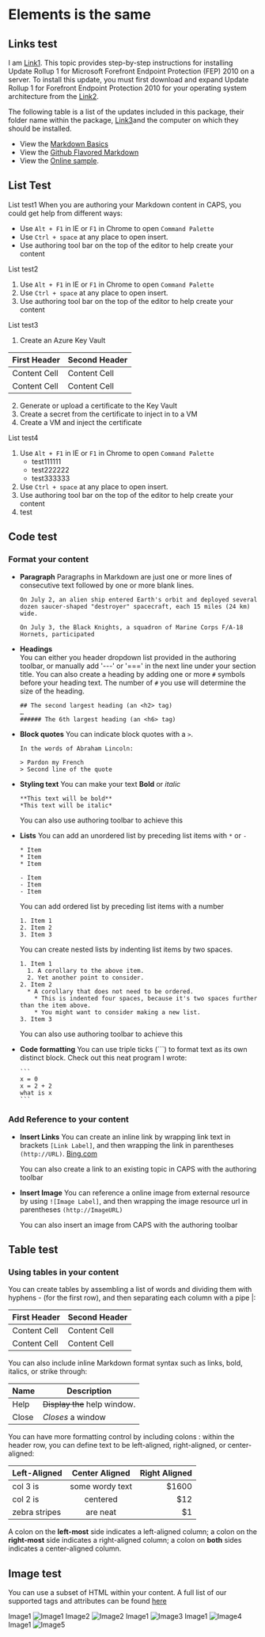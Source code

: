 # Elements is the same

## Links test

I am [Link1](http://www.baidu.com).
This topic provides step-by-step instructions for installing Update Rollup 1 for Microsoft Forefront Endpoint Protection (FEP) 2010 on a server. To install this update, you must first download and expand Update Rollup 1 for Forefront Endpoint Protection 2010 for your operating system architecture from the [Link2](http://go.microsoft.com/fwlink/?LinkID=220766).

The following table is a list of the updates included in this package, their folder name within the package, [Link3](http://www.baidu.com)and the computer on which they should be installed.

* View the [Markdown Basics](https://help.github.com/articles/markdown-basics/)
* View the [Github Flavored Markdown](https://help.github.com/articles/github-flavored-markdown/)
* View the [Online sample](http://github.github.com/github-flavored-markdown/sample_content.html).

## List Test

List test1 When you are authoring your Markdown content in CAPS, you could get help from different ways:
- Use `Alt + F1` in IE or `F1` in Chrome to open `Command Palette`
- Use `Ctrl + space` at any place to open insert.
- Use authoring tool bar on the top of the editor to help create your content

List test2
1. Use `Alt + F1` in IE or `F1` in Chrome to open `Command Palette`
2. Use `Ctrl + space` at any place to open insert.
3. Use authoring tool bar on the top of the editor to help create your content

List test3
1. Create an Azure Key Vault

|First Header  | Second Header|
|-------------|-------------|
|Content Cell  | Content Cell|
|Content Cell  | Content Cell|

2. Generate or upload a certificate to the Key Vault
3. Create a secret from the certificate to inject in to a VM
4. Create a VM and inject the certificate

List test4
1. Use `Alt + F1` in IE or `F1` in Chrome to open `Command Palette`
    - test111111
    - test222222
    - test333333
2. Use `Ctrl + space` at any place to open insert.
3. Use authoring tool bar on the top of the editor to help create your content
4. test

## Code test

### Format your content
- **Paragraph**
  Paragraphs in Markdown are just one or more lines of consecutive text followed by one or more blank lines.
  
  ```
  On July 2, an alien ship entered Earth's orbit and deployed several dozen saucer-shaped "destroyer" spacecraft, each 15 miles (24 km) wide.
  
  On July 3, the Black Knights, a squadron of Marine Corps F/A-18 Hornets, participated 
  ```
  
- **Headings**  
  You can either you header dropdown list provided in the authoring toolbar, or manually add '---' or '===' in the     next line under your section title. You can also create a heading by adding one or more `#` symbols before your     heading text. The number of `#` you use will determine the size of the heading.

  ```
  ## The second largest heading (an <h2> tag)
  …
  ###### The 6th largest heading (an <h6> tag)
  ```

- **Block quotes**
  You can indicate block quotes with a `>`.
  ```
  In the words of Abraham Lincoln:
  
  > Pardon my French
  > Second line of the quote
  ```

- **Styling text**
  You can make your text **Bold** or *italic*
  ```
  **This text will be bold**
  *This text will be italic*  
  ```
  You can also use authoring toolbar to achieve this

- **Lists**
  You can add an unordered list by preceding list items with `*` or `-`
  ```
  * Item
  * Item
  * Item
  
  - Item
  - Item
  - Item  
  ```
  You can add ordered list by preceding list items with a number
  ```
  1. Item 1
  2. Item 2
  3. Item 3  
  ```
  You can create nested lists by indenting list items by two spaces.
  ```
  1. Item 1
    1. A corollary to the above item.
    2. Yet another point to consider.
  2. Item 2
    * A corollary that does not need to be ordered.
      * This is indented four spaces, because it's two spaces further than the item above.
      * You might want to consider making a new list.
  3. Item 3 
  ```
  You can also use authoring toolbar to achieve this
  
- **Code formatting**
  You can use triple ticks (```) to format text as its own distinct block.
  Check out this neat program I wrote:  
  ~~~~
  ```
  x = 0
  x = 2 + 2
  what is x
  ```
  ~~~~

### Add Reference to your content
- **Insert Links**
  You can create an inline link by wrapping link text in brackets `[Link Label]`, and then wrapping the link in    parentheses `(http://URL)`. 
  [Bing.com](http://www.bing.com)
  
  You can also create a link to an existing topic in CAPS with the authoring toolbar
  
- **Insert Image**
  You can reference a online image from external resource by using `![Image Label]`, and then wrapping the image resource url in parentheses `(http://ImageURL)`
  
  You can also insert an image from CAPS with the authoring toolbar

## Table test
### Using tables in your content

You can create tables by assembling a list of words and dividing them with hyphens - (for the first row), and then separating each column with a pipe |:

First Header  | Second Header
------------- | -------------
Content Cell  | Content Cell
Content Cell  | Content Cell

You can also include inline Markdown format syntax such as links, bold, italics, or strike through:

| Name | Description          |
| ------------- | ----------- |
| Help      | ~~Display the~~ help window.|
| Close     | _Closes_ a window     |

You can have more formatting control by including colons : within the header row, you can define text to be left-aligned, right-aligned, or center-aligned:

| Left-Aligned  | Center Aligned  | Right Aligned |
| :------------ |:---------------:| -----:|
| col 3 is      | some wordy text | $1600 |
| col 2 is      | centered        |   $12 |
| zebra stripes | are neat        |    $1 |

A colon on the **left-most** side indicates a left-aligned column; a colon on the **right-most** side indicates a right-aligned column; a colon on **both** sides indicates a center-aligned column.


## Image test

You can use a subset of HTML within your content. 
A full list of our supported tags and attributes can be found [here](https://github.com/github/markup/tree/master#html-sanitization)

Image1
![Image1](./../Images/image1.jpg)
Image2
![Image2](./../../Images/image2.jpg)
Image1
![Image3](../../Images/image3.jpg)
Image1
![Image4](../../Images/image4.jpg)
Image1
![Image5](../../Images/image5.jpg)